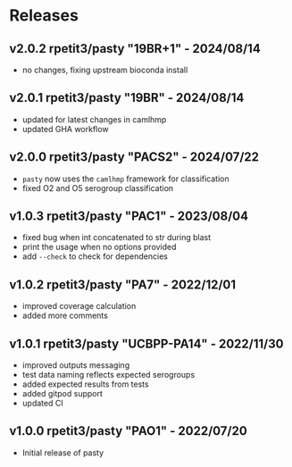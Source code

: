 # Releases

## v2.0.2 rpetit3/pasty "19BR+1" - 2024/08/14

- no changes, fixing upstream bioconda install

## v2.0.1 rpetit3/pasty "19BR" - 2024/08/14

- updated for latest changes in camlhmp
- updated GHA workflow

## v2.0.0 rpetit3/pasty "PACS2" - 2024/07/22

- `pasty` now uses the `camlhmp` framework for classification
- fixed O2 and O5 serogroup classification

## v1.0.3 rpetit3/pasty "PAC1" - 2023/08/04

- fixed bug when int concatenated to str during blast
- print the usage when no options provided
- add `--check` to check for dependencies

## v1.0.2 rpetit3/pasty "PA7" - 2022/12/01

- improved coverage calculation
- added more comments

## v1.0.1 rpetit3/pasty "UCBPP-PA14" - 2022/11/30

- improved outputs messaging
- test data naming reflects expected serogroups
- added expected results from tests
- added gitpod support
- updated CI

## v1.0.0 rpetit3/pasty "PAO1" - 2022/07/20

- Initial release of pasty
